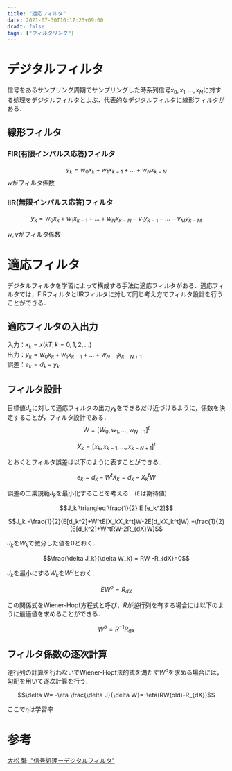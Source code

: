```yaml
---
title: "適応フィルタ"
date: 2021-07-30T10:17:23+09:00
draft: false
tags: ["フィルタリング"] 
---
```

<!--more-->
# デジタルフィルタ
信号をあるサンプリング周期でサンプリングした時系列信号$x_0,x_1,...,x_N$に対する処理をデジタルフィルタとよぶ．代表的なデジタルフィルタに線形フィルタがある．

## 線形フィルタ
### FIR(有限インパルス応答)フィルタ

$$y_k=w_0x_k+w_1x_{k-1}+...+w_Nx_{k-N}$$
$w$がフィルタ係数

### IIR(無限インパルス応答)フィルタ

$$y_k=w_0x_k+w_1x_{k-1}+...+w_Nx_{k-N}-v_1y_{k-1}-...-v_My_{k-M}$$

$w,v$がフィルタ係数

# 適応フィルタ
デジタルフィルタを学習によって構成する手法に適応フィルタがある．適応フィルタでは，FIRフィルタとIIRフィルタに対して同じ考え方でフィルタ設計を行うことができる．

## 適応フィルタの入出力
入力：$x_k=x(kT,k=0,1,2,...)$  
出力：$y_k= w_0 x_k + w_1 x_{k-1}+\dots+w_{N-1}x_{k-N+1}$  
誤差：$e_k = d_k-y_k$  

## フィルタ設計
目標値$d_k$に対して適応フィルタの出力$y_k$をできるだけ近づけるように，係数を決定することが，フィルタ設計である．
$$W = [W_0,w_1,...,w_{N-1}]^t$$

$$X_k = [x_k,x_{k-1},...,x_{k-N+1}]^t$$

とおくとフィルタ誤差は以下のように表すことができる．

$$e_k=d_k-W^tX_k=d_k-X_k^tW$$

誤差の二乗規範$J_k$を最小化することを考える．($E$は期待値)

$$J_k \triangleq \frac{1}{2} E [e_k^2]$$

$$J_k =\frac{1}{2}(E[d_k^2]+W^tE[X_kX_k^t]W-2E[d_kX_k^t]W)
=\frac{1}{2}(E[d_k^2]+W^tRW-2R_{dX}W)$$

$J_k$を$W_k$で微分した値を0とおく．

$$\frac{\delta J_k}{\delta W_k} = RW -R_{dX}=0$$

$J_k$を最小にする$W_k$を$W^o$とおく．

$$EW^o=R_{dX}$$

この関係式をWiener-Hopf方程式と呼び，$R$が逆行列を有する場合には以下のように最適値を求めることができる．

$$W^o = R^{-1}R_{dX}$$

## フィルタ係数の逐次計算
逆行列の計算を行わないでWiener-Hopf法的式を満たす$W^o$を求める場合には，勾配を用いて逐次計算を行う．

$$\delta W= -\eta \frac{\delta J}{\delta W}=-\eta(RW(old)-R_{dX})$$

ここで$\eta$は学習率

# 参考
[大松 繁, "信号処理ーデジタルフィルタ"](https://www.jstage.jst.go.jp/article/sicejl1962/45/4/45_4_347/_pdf)